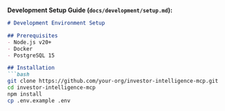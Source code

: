 **Development Setup Guide (`docs/development/setup.md`):**
```markdown
# Development Environment Setup

## Prerequisites
- Node.js v20+
- Docker
- PostgreSQL 15

## Installation
```bash
git clone https://github.com/your-org/investor-intelligence-mcp.git
cd investor-intelligence-mcp
npm install
cp .env.example .env